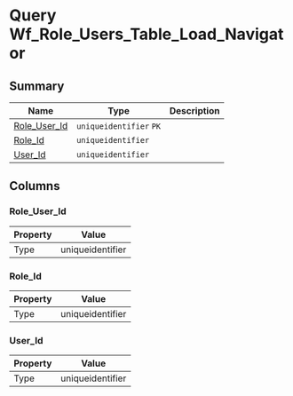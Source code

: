 # Query Wf_Role_Users_Table_Load_Navigator


## Summary

| Name | Type | Description |
| - | - | --- |
|[Role_User_Id](#role_user_id)|`uniqueidentifier` `PK`||
|[Role_Id](#role_id)|`uniqueidentifier` ||
|[User_Id](#user_id)|`uniqueidentifier` ||

## Columns

### Role_User_Id

| Property | Value |
| - | - |
|Type|uniqueidentifier|

### Role_Id

| Property | Value |
| - | - |
|Type|uniqueidentifier|

### User_Id

| Property | Value |
| - | - |
|Type|uniqueidentifier|


